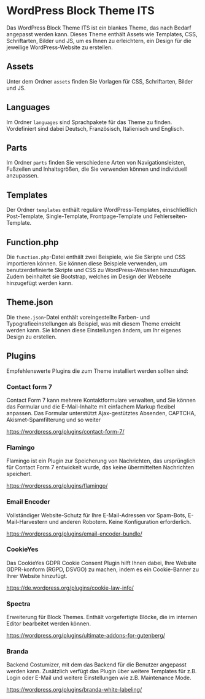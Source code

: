 # WordPress Block Theme ITS

Das WordPress Block Theme ITS ist ein blankes Theme, das nach Bedarf angepasst werden kann. Dieses Theme enthält Assets wie Templates, CSS, Schriftarten, Bilder und JS, um es Ihnen zu erleichtern, ein Design für die jeweilige WordPress-Website zu erstellen. 

## Assets
Unter dem Ordner `assets` finden Sie Vorlagen für CSS, Schriftarten, Bilder und JS.

## Languages
Im Ordner `languages` sind Sprachpakete für das Theme zu finden. Vordefiniert sind dabei Deutsch, Französisch, Italienisch und Englisch.

## Parts
Im Ordner `parts` finden Sie verschiedene Arten von Navigationsleisten, Fußzeilen und Inhaltsgrößen, die Sie verwenden können und individuell anzupassen. 

## Templates
Der Ordner `templates` enthält reguläre WordPress-Templates, einschließlich Post-Template, Single-Template, Frontpage-Template und Fehlerseiten-Template. 

## Function.php
Die `function.php`-Datei enthält zwei Beispiele, wie Sie Skripte und CSS importieren können. Sie können diese Beispiele verwenden, um benutzerdefinierte Skripte und CSS zu WordPress-Websiten hinzuzufügen. Zudem beinhaltet sie Bootstrap, welches im Design der Webseite hinzugefügt werden kann.

## Theme.json
Die `theme.json`-Datei enthält voreingestellte Farben- und Typografieeinstellungen als Beispiel, was mit diesem Theme erreicht werden kann. Sie können diese Einstellungen ändern, um Ihr eigenes Design zu erstellen.

## Plugins

Empfehlenswerte Plugins die zum Theme installiert werden sollten sind:

### Contact form 7
Contact Form 7 kann mehrere Kontaktformulare verwalten, und Sie können das Formular und die E-Mail-Inhalte mit einfachem Markup flexibel anpassen. 
Das Formular unterstützt Ajax-gestütztes Absenden, CAPTCHA, Akismet-Spamfilterung und so weiter

https://wordpress.org/plugins/contact-form-7/

### Flamingo
Flamingo ist ein Plugin zur Speicherung von Nachrichten, das ursprünglich für Contact Form 7 entwickelt wurde, das keine übermittelten Nachrichten speichert.

https://wordpress.org/plugins/flamingo/

### Email Encoder
Vollständiger Website-Schutz für Ihre E-Mail-Adressen vor Spam-Bots, E-Mail-Harvestern und anderen Robotern. Keine Konfiguration erforderlich.

https://wordpress.org/plugins/email-encoder-bundle/

### CookieYes 
Das CookieYes GDPR Cookie Consent Plugin hilft Ihnen dabei, Ihre Website GDPR-konform (RGPD, DSVGO) zu machen, indem es ein Cookie-Banner zu Ihrer Website hinzufügt.

https://de.wordpress.org/plugins/cookie-law-info/

### Spectra

Erweiterung für Block Themes. Enthält vorgefertigte Blöcke, die im internen Editor bearbeitet werden können.

https://wordpress.org/plugins/ultimate-addons-for-gutenberg/


### Branda

Backend Costumizer, mit dem das Backend für die Benutzer angepasst werden kann. Zusätzlich verfügt das Plugin über weitere Templates für z.B. Login oder E-Mail und weitere Einstellungen wie z.B. Maintenance Mode.

https://wordpress.org/plugins/branda-white-labeling/
